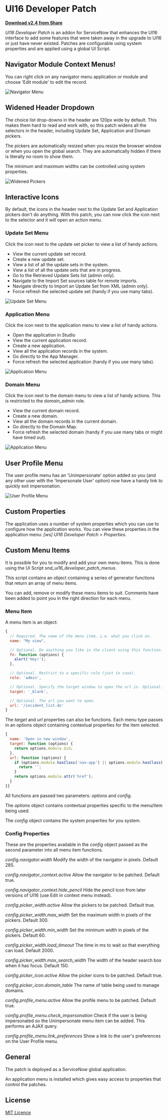 # UI16 Developer Patch

[**Download v2.4 from Share**](https://share.servicenow.com/app.do#/detailV2/364d4596db228b00c4f256594b961961/details)

*UI16 Developer Patch* is an addon for ServiceNow that enhances the UI16
interface to add some features that were taken away in the upgrade to UI16 or
just have never existed. Patches are configurable using system properties and
are applied using a global UI Script.

## Navigator Module Context Menus!

You can right click on any navigator menu application or module and choose
'Edit module' to edit the record.

![Navigator Menu](readme-assets/navigator-menu.png)

## Widened Header Dropdown

The choice list drop-downs in the header are 120px wide by default. This makes
them hard to read and work with, so this patch widens all the selectors in the
header, including Update Set, Application and Domain pickers.

The pickers are automatically resized when you resize the browser window or when
you open the global search. They are automatically hidden if there is literally
no room to show them.

The minimum and maximum widths can be controlled using system properties.

![Widened Pickers](readme-assets/pickers-wide-compare.png)

## Interactive Icons

By default, the icons in the header next to the Update Set and Application pickers don't do
anything. With this patch, you can now click the icon next to the selector and
it will open an action menu.

### Update Set Menu
Click the icon next to the update set picker to view a list of handy actions.

- View the current update set record.
- Create a new update set.
- View a list of all the update sets in the system.
- View a list of all the update sets that are in progress.
- Go to the Retrieved Update Sets list (admin only).
- Navigate to the Import Set sources table for remote imports.
- Navigate directly to Import an Update Set from XML (admin only).
- Force refresh the selected update set (handy if you use many tabs).

![Update Set Menu](readme-assets/update-set-menu.png)

### Application Menu
Click the icon next to the application menu to view a list of handy actions.
- Open the application in Studio
- View the current application record.
- Create a new application.
- View all the application records in the system.
- Go directly to the App Manager.
- Force refresh the selected application (handy if you use many tabs).

![Application Menu](readme-assets/application-menu.png)

### Domain Menu
Click the icon next to the domain menu to view a list of handy actions. This
is restricted to the _domain_admin_ role.
- View the current domain record.
- Create a new domain.
- View all the domain records in the current domain.
- Go directly to the Domain Map.
- Force refresh the selected domain (handy if you use many tabs or might have timed out).

![Application Menu](readme-assets/domain-menu.png)

## User Profile Menu

The user profile menu has an 'Unimpersonate' option added so you (and any other
user with the 'Impersonate User' option) now have a handy link to quickly exit
impersonation.

![User Profile Menu](readme-assets/user-profile-menu.png)

## Custom Properties

The application uses a number of system properties which you can use to configure how the application works. You can view these properties in the application menu: *[ws] UI16 Developer Patch > Properties*.

## Custom Menu Items

It is possible for you to modify and add your own menu items. This is done using the UI Script *snd_ui16_developer_patch_menus*.

This script contains an object containing a series of generator functions that return an array of menu items.

You can add, remove or modify these menu items to suit. Comments have been added to point you in the right direction for each menu.

### Menu Item

A menu item is an object:

```javascript
{
  // Required. The name of the menu item, i.e. what you click on.
  name: "My view",

  // Optional. Do anything you like in the client using this function.
  fn: function (options) {
    alert('Hey!');
  },

  // Optional. Restrict to a specific role (just in case).
  role: 'admin',

  // Optional. Specify the target window to open the url in. Optional. Default 'gsft_main'.
  target: '_blank',

  // Optional. The url you want to open.
  url: '/incident_list.do'
}
```

The *target* and *url* properties can also be functions. Each menu type passes in an options object containing contextual properties for the item selected.

```javascript
{
  name: 'Open in new window',
  target: function (options) {
    return options.module.$id;
  },
  url: function (options) {
    if (options.module.hasClass('nav-app') || options.module.hasClass('app-node')) {
      return '';
    }
    return options.module.attr('href');
  }
}}
```

All functions are passed two parameters: *options* and *config*.

The *options* object contains contextual properties specific to the menu/item being used.

The *config* object contains the system properties for you system.

### Config Properties

These are the properties available in the *config* object passed as the second
parameter into all menu item functions.

*config.navigator.width*
Modify the width of the navigator in pixels. Default 285.

*config.navigator_context.active*
Allow the navigator to be patched. Default true.

*config.navigator_context.hide_pencil*
Hide the pencil icon from later versions of UI16 (use Edit in context menu instead).

*config.picker_width.active*
Allow the pickers to be patched. Default true.

*config.picker_width.max_width*
Set the maximum width in pixels of the pickers. Default 300.

*config.picker_width.min_width*
Set the minimum width in pixels of the pickers. Default 60.

*config.picker_width.load_timeout*
The time in ms to wait so that everything can load. Default 2000.

*config.picker_width.max_search_width*
The width of the header search box when it has focus. Default 150.

*config.picker_icon.active*
Allow the picker icons to be patched. Default true.

*config.picker_icon.domain_table*
The name of table being used to manage domains.

*config.profile_menu.active*
Allow the profile menu to be patched. Default true.

*config.profile_menu.check_impersonation*
Check if the user is being impersonated so the Unimpersonate menu item can be added. This performs an AJAX query.

*config.profile_menu.link_preferences*
Show a link to the user's preferences on the User Profile menu.

## General

The patch is deployed as a ServiceNow global application.

An application menu is installed which gives easy access to properties
that control the patches.

## License

[MIT Licence](https://github.com/sn-developer/spoke/blob/master/LICENSE.md)
